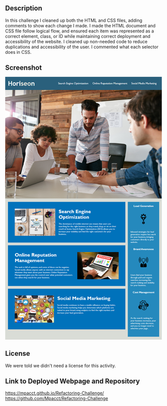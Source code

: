 # <Refactoring-Challenging>

## Description

In this challenge I cleaned up both the HTML and CSS files, adding comments to show each change I made.  I made the HTML document and CSS file follow logical flow, and ensured each item was represented as a correct element, class, or ID while maintaining correct deployment and accessibility of the website.  I cleaned up non-needed code to reduce duplications and accessibility of the user.  I commented what each selector does in CSS.


## Screenshot

![screenshot of completed page](assets/images/screenshot.png)

## License

We were told we didn't need a license for this activity.

## Link to Deployed Webpage and Repository

https://mpacct.github.io/Refactoring-Challenge/
https://github.com/Mpacct/Refactoring-Challenge

